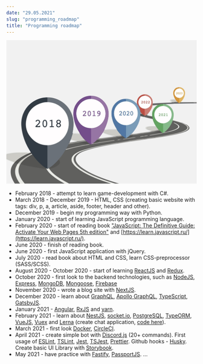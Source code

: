 ```yaml
---
date: "29.05.2021"
slug: "programming_roadmap"
title: "Programming roadmap"
---
```

![Roadmap Image](./roadmap.jpg)

* February 2018 - attempt  to learn game-development with C#.
* March 2018 - December 2019 - HTML, CSS (creating basic website with tags: div, p, a, article, aside, footer, header and other).
* December 2019 - begin my programming way with Python.
* January 2020 - start of learning JavaScript programming language.
* February 2020 - start of reading book ["JavaScript: The Definitive Guide: Activate Your Web Pages 5th edition"](https://www.amazon.com/JavaScript-Definitive-Guide-Activate-Guides/dp/0596805527) and [https://learn.javascript.ru/](https://learn.javascript.ru/).
* June 2020 - finish of reading book. 
* June 2020 - first JavaScript application with jQuery.
* July 2020 - read book about HTML and CSS, learn CSS-preprocessor (SASS/SCSS).
* August 2020 - October 2020 - start of learning [ReactJS](https://ru.reactjs.org/docs/getting-started.html) and [Redux](https://redux.js.org/).
* October 2020 - first look to the backend technologies, such as [NodeJS](https://nodejs.org/ru/), [Express](https://expressjs.com/ru/), [MongoDB](https://www.mongodb.com/), [Mongoose](https://mongoosejs.com/), [Firebase](https://firebase.google.com/)
* November 2020 - wrote a blog site with [NextJS](https://nextjs.org/).
* December 2020 - learn about [GraphQL](https://graphql.org), [Apollo GraphQL](https://www.apollographql.com/), [TypeScript](https://www.typescriptlang.org/), [GatsbyJS](https://www.gatsbyjs.com/docs/quick-start/).
* January 2021 - [Angular](https://angular.io/docs), [RxJS](https://rxjs-dev.firebaseapp.com/guide/overview) and [yarn](https://yarnpkg.com/).
* February 2021 - learn about [NestJS](https://nestjs.com/), [socket.io](https://socket.io/), [PostgreSQL](https://www.postgresql.org/), [TypeORM](https://typeorm.io/#/), [VueJS](https://v3.vuejs.org/), [Vuex](https://vuex.vuejs.org/) and [Lerna](https://lerna.js.org/) (create chat application, [code here](https://github.com/vitaliyirtlach/chat-app)).
* March 2021 - first look [Docker](), [CircleCI]().
* April 2021 - create simple bot with [Discord.js](https://discord.js.org/#/) (20+ commands). First usage of [ESLint](https://eslint.org/), [TSLint](https://palantir.github.io/tslint/), [Jest](https://jestjs.io/docs/getting-started), [TSJest](https://kulshekhar.github.io/ts-jest/), [Prettier](https://prettier.io/). Github hooks - [Husky](https://typicode.github.io/husky/#/?id=monorepo). Create basic UI Library with [Storybook](https://storybook.js.org/).
* May 2021 - have practice with [Fastify](https://www.fastify.io/), [PassportJS](http://www.passportjs.org/).
...